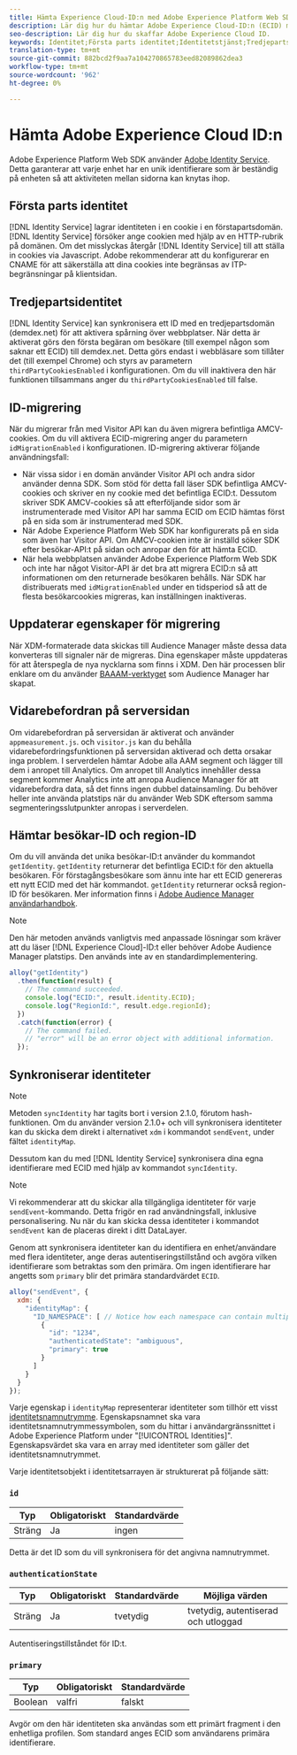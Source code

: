 ```yaml
---
title: Hämta Experience Cloud-ID:n med Adobe Experience Platform Web SDK
description: Lär dig hur du hämtar Adobe Experience Cloud-ID:n (ECID) med Adobe Experience Platform Web SDK.
seo-description: Lär dig hur du skaffar Adobe Experience Cloud ID.
keywords: Identitet;Första parts identitet;Identitetstjänst;Tredjepartsidentitet;ID-migrering;Besökar-ID;Tredjepartsidentitet;Tredje parts-cookiesEnabled;idMigrationEnabled;getIdentity;Syncing Identities;syncIdentity;sendEvent;identityMap;primär;ecid;Identity Namespace id;authenticationState;hashEnabled;
translation-type: tm+mt
source-git-commit: 882bcd2f9aa7a104270865783eed82089862dea3
workflow-type: tm+mt
source-wordcount: '962'
ht-degree: 0%

---
```



# Hämta Adobe Experience Cloud ID:n

Adobe Experience Platform Web SDK använder [Adobe Identity Service](../../identity-service/ecid.md). Detta garanterar att varje enhet har en unik identifierare som är beständig på enheten så att aktiviteten mellan sidorna kan knytas ihop.

## Första parts identitet

[!DNL Identity Service] lagrar identiteten i en cookie i en förstapartsdomän. [!DNL Identity Service] försöker ange cookien med hjälp av en HTTP-rubrik på domänen. Om det misslyckas återgår [!DNL Identity Service] till att ställa in cookies via Javascript. Adobe rekommenderar att du konfigurerar en CNAME för att säkerställa att dina cookies inte begränsas av ITP-begränsningar på klientsidan.

## Tredjepartsidentitet

[!DNL Identity Service] kan synkronisera ett ID med en tredjepartsdomän (demdex.net) för att aktivera spårning över webbplatser. När detta är aktiverat görs den första begäran om besökare (till exempel någon som saknar ett ECID) till demdex.net. Detta görs endast i webbläsare som tillåter det (till exempel Chrome) och styrs av parametern `thirdPartyCookiesEnabled` i konfigurationen. Om du vill inaktivera den här funktionen tillsammans anger du `thirdPartyCookiesEnabled` till false.

## ID-migrering

När du migrerar från med Visitor API kan du även migrera befintliga AMCV-cookies. Om du vill aktivera ECID-migrering anger du parametern `idMigrationEnabled` i konfigurationen. ID-migrering aktiverar följande användningsfall:

* När vissa sidor i en domän använder Visitor API och andra sidor använder denna SDK. Som stöd för detta fall läser SDK befintliga AMCV-cookies och skriver en ny cookie med det befintliga ECID:t. Dessutom skriver SDK AMCV-cookies så att efterföljande sidor som är instrumenterade med Visitor API har samma ECID om ECID hämtas först på en sida som är instrumenterad med SDK.
* När Adobe Experience Platform Web SDK har konfigurerats på en sida som även har Visitor API. Om AMCV-cookien inte är inställd söker SDK efter besökar-API:t på sidan och anropar den för att hämta ECID.
* När hela webbplatsen använder Adobe Experience Platform Web SDK och inte har något Visitor-API är det bra att migrera ECID:n så att informationen om den returnerade besökaren behålls. När SDK har distribuerats med `idMigrationEnabled` under en tidsperiod så att de flesta besökarcookies migreras, kan inställningen inaktiveras.

## Uppdaterar egenskaper för migrering

När XDM-formaterade data skickas till Audience Manager måste dessa data konverteras till signaler när de migreras. Dina egenskaper måste uppdateras för att återspegla de nya nycklarna som finns i XDM. Den här processen blir enklare om du använder [BAAAM-verktyget](https://docs.adobe.com/content/help/en/audience-manager/user-guide/reference/bulk-management-tools/bulk-management-intro.html#getting-started-with-bulk-management) som Audience Manager har skapat.

## Vidarebefordran på serversidan

Om vidarebefordran på serversidan är aktiverat och använder `appmeasurement.js`. och `visitor.js` kan du behålla vidarebefordringsfunktionen på serversidan aktiverad och detta orsakar inga problem. I serverdelen hämtar Adobe alla AAM segment och lägger till dem i anropet till Analytics. Om anropet till Analytics innehåller dessa segment kommer Analytics inte att anropa Audience Manager för att vidarebefordra data, så det finns ingen dubbel datainsamling. Du behöver heller inte använda platstips när du använder Web SDK eftersom samma segmenteringsslutpunkter anropas i serverdelen.

## Hämtar besökar-ID och region-ID

Om du vill använda det unika besökar-ID:t använder du kommandot `getIdentity`. `getIdentity` returnerar det befintliga ECID:t för den aktuella besökaren. För förstagångsbesökare som ännu inte har ett ECID genereras ett nytt ECID med det här kommandot. `getIdentity` returnerar också region-ID för besökaren. Mer information finns i [Adobe Audience Manager användarhandbok](https://experienceleague.adobe.com/docs/audience-manager/user-guide/api-and-sdk-code/dcs/dcs-api-reference/dcs-regions.html).

>[!NOTE]
>
>Den här metoden används vanligtvis med anpassade lösningar som kräver att du läser [!DNL Experience Cloud]-ID:t eller behöver Adobe Audience Manager platstips. Den används inte av en standardimplementering.

```javascript
alloy("getIdentity")
  .then(function(result) {
    // The command succeeded.
    console.log("ECID:", result.identity.ECID);
    console.log("RegionId:", result.edge.regionId);
  })
  .catch(function(error) {
    // The command failed.
    // "error" will be an error object with additional information.
  });
```

## Synkroniserar identiteter

>[!NOTE]
>
>Metoden `syncIdentity` har tagits bort i version 2.1.0, förutom hash-funktionen. Om du använder version 2.1.0+ och vill synkronisera identiteter kan du skicka dem direkt i alternativet `xdm` i kommandot `sendEvent`, under fältet `identityMap`.

Dessutom kan du med [!DNL Identity Service] synkronisera dina egna identifierare med ECID med hjälp av kommandot `syncIdentity`.

>[!NOTE]
>
>Vi rekommenderar att du skickar alla tillgängliga identiteter för varje `sendEvent`-kommando. Detta frigör en rad användningsfall, inklusive personalisering. Nu när du kan skicka dessa identiteter i kommandot `sendEvent` kan de placeras direkt i ditt DataLayer.

Genom att synkronisera identiteter kan du identifiera en enhet/användare med flera identiteter, ange deras autentiseringstillstånd och avgöra vilken identifierare som betraktas som den primära. Om ingen identifierare har angetts som `primary` blir det primära standardvärdet `ECID`.

```javascript
alloy("sendEvent", {
  xdm: {
    "identityMap": {
      "ID_NAMESPACE": [ // Notice how each namespace can contain multiple identifiers.
        {
          "id": "1234",
          "authenticatedState": "ambiguous",
          "primary": true
        }
      ]
    }
  }
});
```

Varje egenskap i `identityMap` representerar identiteter som tillhör ett visst [identitetsnamnutrymme](../../identity-service/namespaces.md). Egenskapsnamnet ska vara identitetsnamnutrymmessymbolen, som du hittar i användargränssnittet i Adobe Experience Platform under &quot;[!UICONTROL Identities]&quot;. Egenskapsvärdet ska vara en array med identiteter som gäller det identitetsnamnutrymmet.

Varje identitetsobjekt i identitetsarrayen är strukturerat på följande sätt:

### `id`

| **Typ** | **Obligatoriskt** | **Standardvärde** |
| -------- | ------------ | ----------------- |
| Sträng | Ja | ingen |

Detta är det ID som du vill synkronisera för det angivna namnutrymmet.

### `authenticationState`

| **Typ** | **Obligatoriskt** | **Standardvärde** | **Möjliga värden** |
| -------- | ------------ | ----------------- | ------------------------------------ |
| Sträng | Ja | tvetydig | tvetydig, autentiserad och utloggad |

Autentiseringstillståndet för ID:t.

### `primary`

| **Typ** | **Obligatoriskt** | **Standardvärde** |
| -------- | ------------ | ----------------- |
| Boolean | valfri | falskt |

Avgör om den här identiteten ska användas som ett primärt fragment i den enhetliga profilen. Som standard anges ECID som användarens primära identifierare.
